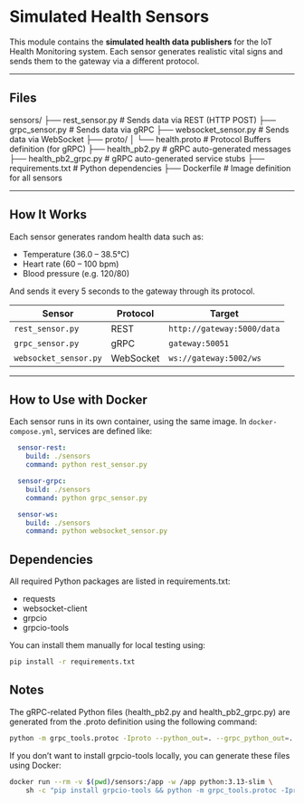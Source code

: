 # Simulated Health Sensors

This module contains the **simulated health data publishers** for the IoT Health Monitoring system. Each sensor generates realistic vital signs and sends them to the gateway via a different protocol.

---

## Files

sensors/
├── rest_sensor.py # Sends data via REST (HTTP POST)
├── grpc_sensor.py # Sends data via gRPC
├── websocket_sensor.py # Sends data via WebSocket
├── proto/
│ └── health.proto # Protocol Buffers definition (for gRPC)
├── health_pb2.py # gRPC auto-generated messages
├── health_pb2_grpc.py # gRPC auto-generated service stubs
├── requirements.txt # Python dependencies
├── Dockerfile # Image definition for all sensors


---

## How It Works

Each sensor generates random health data such as:

- Temperature (36.0 – 38.5°C)
- Heart rate (60 – 100 bpm)
- Blood pressure (e.g. 120/80)

And sends it every 5 seconds to the gateway through its protocol.

| Sensor           | Protocol   | Target                               |
|------------------|------------|--------------------------------------|
| `rest_sensor.py` | REST       | `http://gateway:5000/data`           |
| `grpc_sensor.py` | gRPC       | `gateway:50051`                      |
| `websocket_sensor.py` | WebSocket | `ws://gateway:5002/ws`             |

---

## How to Use with Docker


Each sensor runs in its own container, using the same image. In `docker-compose.yml`, services are defined like:

```yaml
  sensor-rest:
    build: ./sensors
    command: python rest_sensor.py

  sensor-grpc:
    build: ./sensors
    command: python grpc_sensor.py

  sensor-ws:
    build: ./sensors
    command: python websocket_sensor.py
```

## Dependencies

All required Python packages are listed in requirements.txt:

- requests
- websocket-client
- grpcio
- grpcio-tools


You can install them manually for local testing using:

```bash
pip install -r requirements.txt
```

## Notes

The gRPC-related Python files (health_pb2.py and health_pb2_grpc.py) are generated from the .proto definition using the following command:

```bash
python -m grpc_tools.protoc -Iproto --python_out=. --grpc_python_out=. proto/health.proto
```

If you don’t want to install grpcio-tools locally, you can generate these files using Docker:

```bash
docker run --rm -v $(pwd)/sensors:/app -w /app python:3.13-slim \
    sh -c "pip install grpcio-tools && python -m grpc_tools.protoc -Iproto --python_out=. --grpc_python_out=. proto/health.proto"
```



